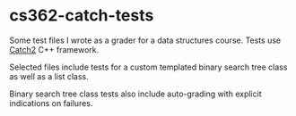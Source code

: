 # cs362-catch-tests
Some test files I wrote as a grader for a data structures course. Tests use [Catch2](https://github.com/catchorg/Catch2) C++ framework.

Selected files include tests for a custom templated binary search tree class as well as a list class.

Binary search tree class tests also include auto-grading with explicit indications on failures.
